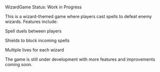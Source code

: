 WizardGame
Status: Work in Progress

This is a wizard-themed game where players cast spells to defeat enemy wizards. Features include:

Spell duels between players

Shields to block incoming spells

Multiple lives for each wizard

The game is still under development with more features and improvements coming soon.
